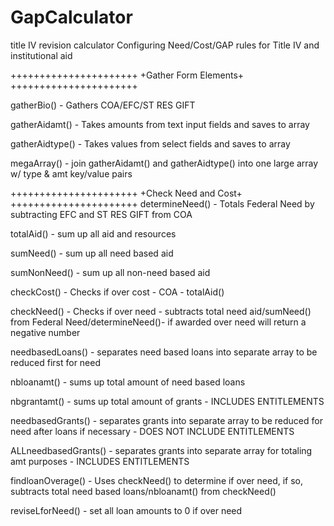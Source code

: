 GapCalculator
=============

title IV revision calculator
Configuring Need/Cost/GAP rules for Title IV and institutional aid

 ++++++++++++++++++++++
 +Gather Form Elements+
 ++++++++++++++++++++++
 
 gatherBio() -  Gathers COA/EFC/ST RES GIFT
 
 gatherAidamt() - Takes amounts from text input fields and saves to array
 
 gatherAidtype() - Takes values from select fields and saves to array
 
 megaArray() - join gatherAidamt() and gatherAidtype() into one large array 
 w/ type & amt key/value pairs
 
 
 
 
 ++++++++++++++++++++++
 +Check Need and Cost+
 ++++++++++++++++++++++
 determineNeed() - Totals Federal Need by subtracting EFC and ST RES GIFT from COA
 
 totalAid() - sum up all aid and resources
 
 sumNeed() - sum up all need based aid
 
 sumNonNeed() - sum up all non-need based aid
 
 checkCost() - Checks if over cost  - COA - totalAid()
 
 checkNeed() - Checks if over need - subtracts total need aid/sumNeed() from 
 Federal Need/determineNeed()- if awarded over need will return a negative number
 
 needbasedLoans() - separates need based loans into separate array to be reduced
 first for need
 
 nbloanamt() - sums up total amount of need based loans
 
 nbgrantamt() - sums up total amount of grants - INCLUDES ENTITLEMENTS

 needbasedGrants() - separates grants into separate array to be reduced for need
 after loans if necessary - DOES NOT INCLUDE ENTITLEMENTS
 
 ALLneedbasedGrants() - separates grants into separate array for 
 totaling amt purposes - INCLUDES ENTITLEMENTS
 
 findloanOverage() - Uses checkNeed() to determine if over need, if so, subtracts
 total need based loans/nbloanamt() from checkNeed()

 reviseLforNeed() - set all loan amounts to 0 if over need